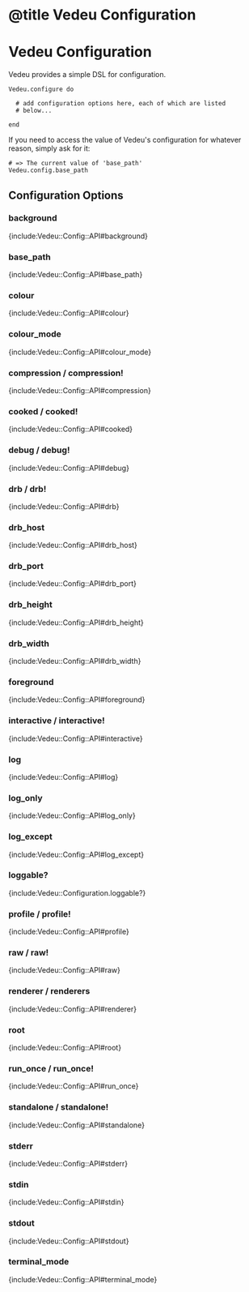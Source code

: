 # @title Vedeu Configuration
# Vedeu Configuration

Vedeu provides a simple DSL for configuration.

    Vedeu.configure do

      # add configuration options here, each of which are listed
      # below...

    end

If you need to access the value of Vedeu's configuration for whatever
reason, simply ask for it:

    # => The current value of 'base_path'
    Vedeu.config.base_path

## Configuration Options

### background
{include:Vedeu::Config::API#background}

### base_path
{include:Vedeu::Config::API#base_path}

### colour
{include:Vedeu::Config::API#colour}

### colour_mode
{include:Vedeu::Config::API#colour_mode}

### compression / compression!
{include:Vedeu::Config::API#compression}

### cooked / cooked!
{include:Vedeu::Config::API#cooked}

### debug / debug!
{include:Vedeu::Config::API#debug}

### drb / drb!
{include:Vedeu::Config::API#drb}

### drb_host
{include:Vedeu::Config::API#drb_host}

### drb_port
{include:Vedeu::Config::API#drb_port}

### drb_height
{include:Vedeu::Config::API#drb_height}

### drb_width
{include:Vedeu::Config::API#drb_width}

### foreground
{include:Vedeu::Config::API#foreground}

### interactive / interactive!
{include:Vedeu::Config::API#interactive}

### log
{include:Vedeu::Config::API#log}

### log_only
{include:Vedeu::Config::API#log_only}

### log_except
{include:Vedeu::Config::API#log_except}

### loggable?
{include:Vedeu::Configuration.loggable?}

### profile / profile!
{include:Vedeu::Config::API#profile}

### raw / raw!
{include:Vedeu::Config::API#raw}

### renderer / renderers
{include:Vedeu::Config::API#renderer}

### root
{include:Vedeu::Config::API#root}

### run_once / run_once!
{include:Vedeu::Config::API#run_once}

### standalone / standalone!
{include:Vedeu::Config::API#standalone}

### stderr
{include:Vedeu::Config::API#stderr}

### stdin
{include:Vedeu::Config::API#stdin}

### stdout
{include:Vedeu::Config::API#stdout}

### terminal_mode
{include:Vedeu::Config::API#terminal_mode}
